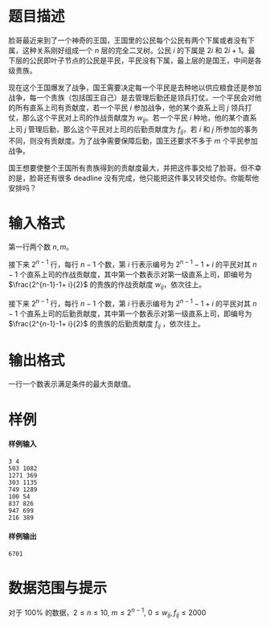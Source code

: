 
# 题目描述

脸哥最近来到了一个神奇的王国，王国里的公民每个公民有两个下属或者没有下属，这种关系刚好组成一个 $n$ 层的完全二叉树。公民 $i$ 的下属是 $2i$ 和 $2i +1$。最下层的公民即叶子节点的公民是平民，平民没有下属，最上层的是国王，中间是各级贵族。

现在这个王国爆发了战争，国王需要决定每一个平民是去种地以供应粮食还是参加战争，每一个贵族（包括国王自己）是去管理后勤还是领兵打仗。一个平民会对他的所有直系上司有贡献度，若一个平民 $i$ 参加战争，他的某个直系上司 $j$ 领兵打仗，那么这个平民对上司的作战贡献度为 $w_{ij}$。若一个平民 $i$ 种地，他的某个直系上司 $j$ 管理后勤，那么这个平民对上司的后勤贡献度为 $f_{ij}$，若 $i$ 和 $j$ 所参加的事务不同，则没有贡献度。为了战争需要保障后勤，国王还要求不多于 $m$ 个平民参加战争。

国王想要使整个王国所有贵族得到的贡献度最大，并把这件事交给了脸哥。但不幸的是，脸哥还有很多 deadline 没有完成，他只能把这件事又转交给你。你能帮他安排吗？

# 输入格式

第一行两个数 $n,m$。

接下来 $2^{n-1}$ 行，每行 $n-1$ 个数，第 $i$ 行表示编号为 $2^{n-1}-1+ i$ 的平民对其 $n-1$ 个直系上司的作战贡献度，其中第一个数表示对第一级直系上司，即编号为 $\frac{2^{n-1}-1+ i}{2}$ 的贵族的作战贡献度 $w_{ij}$，依次往上。

接下来 $2^{n-1}$ 行，每行 $n-1$ 个数，第 $i$ 行表示编号为 $2^{n-1}-1+ i$ 的平民对其 $n-1$ 个直系上司的后勤贡献度，其中第一个数表示对第一级直系上司，即编号为 $\frac{2^{n-1}-1+ i}{2}$ 的贵族的后勤贡献度 $f_{ij}$ ，依次往上。

# 输出格式

一行一个数表示满足条件的最大贡献值。

# 样例

#### 样例输入
```plain
3 4
503 1082
1271 369
303 1135
749 1289
100 54
837 826
947 699
216 389
```

#### 样例输出
```plain
6701
```

# 数据范围与提示

对于 $100 \%$ 的数据，$2 \leq n \leq 10, \ m \leq 2^{n-1}, \ 0 \leq w_{ij}, f_{ij} \leq 2000$

